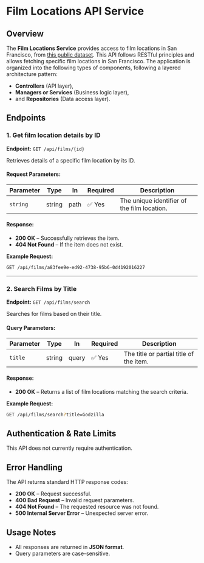 # Film Locations API Service 
## Overview
The **Film Locations Service** provides access to film locations in San Francisco, from [this public dataset](https://data.sfgov.org/resource/yitu-d5am.json). This API follows RESTful principles and allows fetching specific film locations in San Francisco. The application is organized into the following types of components, following a layered architecture pattern:
- **Controllers** (API layer),
- **Managers or Services** (Business logic layer),
- and **Repositories** (Data access layer).

## Endpoints
### **1. Get film location details by ID**
**Endpoint:** `GET /api/films/{id}`

Retrieves details of a specific film location by its ID.

#### **Request Parameters:**
| Parameter | Type    | In   | Required | Description |
|-----------|--------|------|----------|-------------|
| `string`      | string | path | ✅ Yes    | The unique identifier of the film location. |

#### **Response:**
- **200 OK** – Successfully retrieves the item.
- **404 Not Found** – If the item does not exist.

**Example Request:**
```sh
GET /api/films/a83fee9e-ed92-4738-95b6-0d4192016227
```

---
### **2. Search Films by Title**
**Endpoint:** `GET /api/films/search`

Searches for films based on their title.

#### **Query Parameters:**
| Parameter | Type   | In    | Required | Description |
|-----------|--------|------|----------|-------------|
| `title`   | string | query | ✅ Yes     | The title or partial title of the item. |

#### **Response:**
- **200 OK** – Returns a list of film locations matching the search criteria.

**Example Request:**
```sh
GET /api/films/search?title=Godzilla
```

## **Authentication & Rate Limits**
This API does not currently require authentication.

## **Error Handling**
The API returns standard HTTP response codes:
- **200 OK** – Request successful.
- **400 Bad Request** – Invalid request parameters.
- **404 Not Found** – The requested resource was not found.
- **500 Internal Server Error** – Unexpected server error.

## **Usage Notes**
- All responses are returned in **JSON format**.
- Query parameters are case-sensitive.